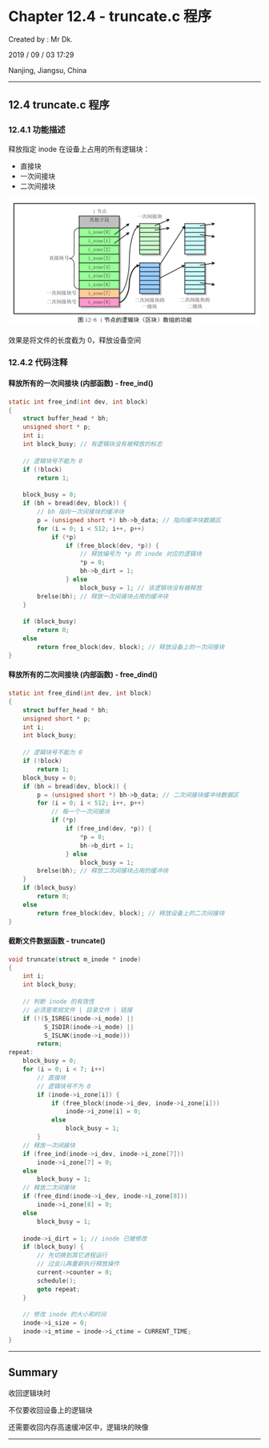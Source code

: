 # Chapter 12.4 - truncate.c 程序

Created by : Mr Dk.

2019 / 09 / 03 17:29

Nanjing, Jiangsu, China

---

## 12.4 truncate.c 程序

### 12.4.1 功能描述

释放指定 inode 在设备上占用的所有逻辑块：

* 直接块
* 一次间接块
* 二次间接块

![12-6](../img/12-6.png)

效果是将文件的长度截为 0，释放设备空间

### 12.4.2 代码注释

#### 释放所有的一次间接块 (内部函数) - free_ind()

```c
static int free_ind(int dev, int block)
{
    struct buffer_head * bh;
    unsigned short * p;
    int i;
    int block_busy; // 有逻辑块没有被释放的标志
    
    // 逻辑块号不能为 0
    if (!block)
        return 1;
    
    block_busy = 0;
    if (bh = bread(dev, block)) {
        // bh 指向一次间接块的缓冲块
        p = (unsigned short *) bh->b_data; // 指向缓冲块数据区
        for (i = 0; i < 512; i++, p++)
            if (*p)
                if (free_block(dev, *p)) {
                    // 释放编号为 *p 的 inode 对应的逻辑块
                    *p = 0;
                    bh->b_dirt = 1;
                } else
                    block_busy = 1; // 该逻辑块没有被释放
        brelse(bh); // 释放一次间接块占用的缓冲块
    }
    
    if (block_busy)
        return 0;
    else
        return free_block(dev, block); // 释放设备上的一次间接块
}
```

#### 释放所有的二次间接块 (内部函数) - free_dind()

```c
static int free_dind(int dev, int block)
{
    struct buffer_head * bh;
    unsigned short * p;
    int i;
    int block_busy;
    
    // 逻辑块号不能为 0
    if (!block)
        return 1;
    block_busy = 0;
    if (bh = bread(dev, block)) {
        p = (unsigned short *) bh->b_data; // 二次间接块缓冲块数据区
        for (i = 0; i < 512; i++, p++)
            // 每一个一次间接块
            if (*p)
                if (free_ind(dev, *p)) {
                    *p = 0;
                    bh->b_dirt = 1;
                } else
                    block_busy = 1;
        brelse(bh); // 释放二次间接块占用的缓冲块
    }
    if (block_busy)
        return 0;
    else
        return free_block(dev, block); // 释放设备上的二次间接块
}
```

#### 截断文件数据函数 - truncate()

```c
void truncate(struct m_inode * inode)
{
    int i;
    int block_busy;
    
    // 判断 inode 的有效性
    // 必须是常规文件 | 目录文件 | 链接
    if (!(S_ISREG(inode->i_mode) ||
          S_ISDIR(inode->i_mode) ||
          S_ISLNK(inode->i_mode)))
        return;
repeat:
    block_busy = 0;
    for (i = 0; i < 7; i++)
        // 直接块
        // 逻辑块号不为 0
        if (inode->i_zone[i]) {
            if (free_block(inode->i_dev, inode->i_zone[i]))
                inode->i_zone[i] = 0;
            else
                block_busy = 1;
        }
    // 释放一次间接块
    if (free_ind(inode->i_dev, inode->i_zone[7]))
        inode->i_zone[7] = 0;
    else
        block_busy = 1;
    // 释放二次间接块
    if (free_dind(inode->i_dev, inode->i_zone[8]))
        inode->i_zone[8] = 0;
    else
        block_busy = 1;
    
    inode->i_dirt = 1; // inode 已被修改
    if (block_busy) {
        // 先切换到其它进程运行
        // 过会儿再重新执行释放操作
        current->counter = 0;
        schedule();
        goto repeat;
    }
    
    // 修改 inode 的大小和时间
    inode->i_size = 0;
    inode->i_mtime = inode->i_ctime = CURRENT_TIME;
}
```

---

## Summary

收回逻辑块时

不仅要收回设备上的逻辑块

还需要收回内存高速缓冲区中，逻辑块的映像

---

